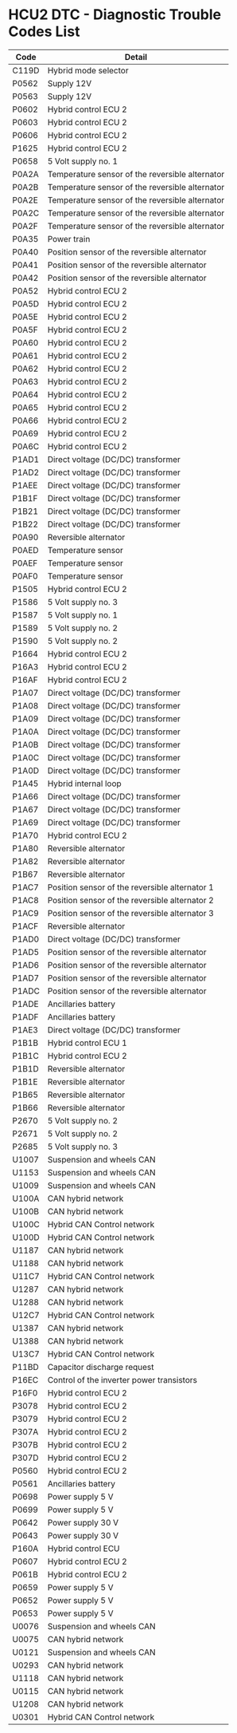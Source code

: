 # HCU2 DTC - Diagnostic Trouble Codes List

| Code | Detail |
| - | - |
| C119D | Hybrid mode selector |
| P0562 | Supply 12V |
| P0563 | Supply 12V |
| P0602 | Hybrid control ECU 2 |
| P0603 | Hybrid control ECU 2 |
| P0606 | Hybrid control ECU 2 |
| P1625 | Hybrid control ECU 2 |
| P0658 | 5 Volt supply no. 1 |
| P0A2A | Temperature sensor of the reversible alternator |
| P0A2B | Temperature sensor of the reversible alternator |
| P0A2E | Temperature sensor of the reversible alternator |
| P0A2C | Temperature sensor of the reversible alternator |
| P0A2F | Temperature sensor of the reversible alternator |
| P0A35 | Power train |
| P0A40 | Position sensor of the reversible alternator |
| P0A41 | Position sensor of the reversible alternator |
| P0A42 | Position sensor of the reversible alternator |
| P0A52 | Hybrid control ECU 2 |
| P0A5D | Hybrid control ECU 2 |
| P0A5E | Hybrid control ECU 2 |
| P0A5F | Hybrid control ECU 2 |
| P0A60 | Hybrid control ECU 2 |
| P0A61 | Hybrid control ECU 2 |
| P0A62 | Hybrid control ECU 2 |
| P0A63 | Hybrid control ECU 2 |
| P0A64 | Hybrid control ECU 2 |
| P0A65 | Hybrid control ECU 2 |
| P0A66 | Hybrid control ECU 2 |
| P0A69 | Hybrid control ECU 2 |
| P0A6C | Hybrid control ECU 2 |
| P1AD1 | Direct voltage (DC/DC) transformer |
| P1AD2 | Direct voltage (DC/DC) transformer |
| P1AEE | Direct voltage (DC/DC) transformer |
| P1B1F | Direct voltage (DC/DC) transformer |
| P1B21 | Direct voltage (DC/DC) transformer |
| P1B22 | Direct voltage (DC/DC) transformer |
| P0A90 | Reversible alternator |
| P0AED | Temperature sensor |
| P0AEF | Temperature sensor |
| P0AF0 | Temperature sensor |
| P1505 | Hybrid control ECU 2 |
| P1586 | 5 Volt supply no. 3 |
| P1587 | 5 Volt supply no. 1 |
| P1589 | 5 Volt supply no. 2 |
| P1590 | 5 Volt supply no. 2 |
| P1664 | Hybrid control ECU 2 |
| P16A3 | Hybrid control ECU 2 |
| P16AF | Hybrid control ECU 2 |
| P1A07 | Direct voltage (DC/DC) transformer |
| P1A08 | Direct voltage (DC/DC) transformer |
| P1A09 | Direct voltage (DC/DC) transformer |
| P1A0A | Direct voltage (DC/DC) transformer |
| P1A0B | Direct voltage (DC/DC) transformer |
| P1A0C | Direct voltage (DC/DC) transformer |
| P1A0D | Direct voltage (DC/DC) transformer |
| P1A45 | Hybrid internal loop |
| P1A66 | Direct voltage (DC/DC) transformer |
| P1A67 | Direct voltage (DC/DC) transformer |
| P1A69 | Direct voltage (DC/DC) transformer |
| P1A70 | Hybrid control ECU 2 |
| P1A80 | Reversible alternator |
| P1A82 | Reversible alternator |
| P1B67 | Reversible alternator |
| P1AC7 | Position sensor of the reversible alternator 1 |
| P1AC8 | Position sensor of the reversible alternator 2 |
| P1AC9 | Position sensor of the reversible alternator 3 |
| P1ACF | Reversible alternator |
| P1AD0 | Direct voltage (DC/DC) transformer |
| P1AD5 | Position sensor of the reversible alternator |
| P1AD6 | Position sensor of the reversible alternator |
| P1AD7 | Position sensor of the reversible alternator |
| P1ADC | Position sensor of the reversible alternator |
| P1ADE | Ancillaries battery |
| P1ADF | Ancillaries battery |
| P1AE3 | Direct voltage (DC/DC) transformer |
| P1B1B | Hybrid control ECU 1 |
| P1B1C | Hybrid control ECU 2 |
| P1B1D | Reversible alternator |
| P1B1E | Reversible alternator |
| P1B65 | Reversible alternator |
| P1B66 | Reversible alternator |
| P2670 | 5 Volt supply no. 2 |
| P2671 | 5 Volt supply no. 2 |
| P2685 | 5 Volt supply no. 3 |
| U1007 | Suspension and wheels CAN |
| U1153 | Suspension and wheels CAN |
| U1009 | Suspension and wheels CAN |
| U100A | CAN hybrid network |
| U100B | CAN hybrid network |
| U100C | Hybrid CAN Control network |
| U100D | Hybrid CAN Control network |
| U1187 | CAN hybrid network |
| U1188 | CAN hybrid network |
| U11C7 | Hybrid CAN Control network |
| U1287 | CAN hybrid network |
| U1288 | CAN hybrid network |
| U12C7 | Hybrid CAN Control network |
| U1387 | CAN hybrid network |
| U1388 | CAN hybrid network |
| U13C7 | Hybrid CAN Control network |
| P11BD | Capacitor discharge request |
| P16EC | Control of the inverter power transistors |
| P16F0 | Hybrid control ECU 2 |
| P3078 | Hybrid control ECU 2 |
| P3079 | Hybrid control ECU 2 |
| P307A | Hybrid control ECU 2 |
| P307B | Hybrid control ECU 2 |
| P307D | Hybrid control ECU 2 |
| P0560 | Hybrid control ECU 2 |
| P0561 | Ancillaries battery |
| P0698 | Power supply 5 V |
| P0699 | Power supply 5 V |
| P0642 | Power supply 30 V |
| P0643 | Power supply 30 V |
| P160A | Hybrid control ECU |
| P0607 | Hybrid control ECU 2 |
| P061B | Hybrid control ECU 2 |
| P0659 | Power supply 5 V |
| P0652 | Power supply 5 V |
| P0653 | Power supply 5 V |
| U0076 | Suspension and wheels CAN |
| U0075 | CAN hybrid network |
| U0121 | Suspension and wheels CAN |
| U0293 | CAN hybrid network |
| U1118 | CAN hybrid network |
| U0115 | CAN hybrid network |
| U1208 | CAN hybrid network |
| U0301 | Hybrid CAN Control network |
